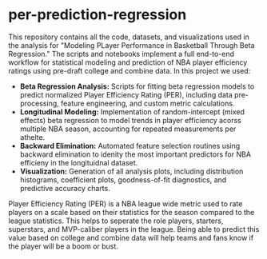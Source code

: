 # per-prediction-regression
This repository contains all the code, datasets, and visualizations used in the analysis for "Modeling PLayer Performance in Basketball Through Beta Regression." The scripts and notebooks implement a full end-to-end workflow for statistical modeling and prediction of NBA player efficiency ratings using pre-draft college and combine data. In this project we used:
- **Beta Regression Analysis:** Scripts for fitting beta regression models to predict normalized Player Efficiency Rating (PER), including data pre-processing, feature engineering, and custom metric calculations.
- **Longitudinal Modeling:** Implementation of random-intercept (mixed effects) beta regression to model trends in player efficiency acorss multiple NBA season, accounting for repeated measurements per athelte.
- **Backward Elimination:** Automated feature selection routines using backward elimination to idenity the most important predictors for NBA efficieny in the longituidnal dataset.
- **Visualization:** Generation of all analysis plots, including distribution histograms, coefficient plots, goodness-of-fit diagnostics, and predictive accuracy charts.

Player Efficiency Rating (PER) is a NBA league wide metric used to rate players on a scale based on their statistics for the season compared to the league statistics. This helps to seperate the role players, starters, superstars, and MVP-caliber players in the league. Being able to predict this value based on college and combine data will help teams and fans know if the player will be a boom or bust.
